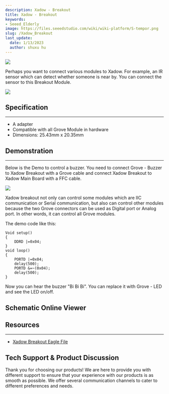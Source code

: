 ```yaml
---
description: Xadow - Breakout
title: Xadow - Breakout
keywords:
- Seeed_Elderly
image: https://files.seeedstudio.com/wiki/wiki-platform/S-tempor.png
slug: /Xadow_Breakout
last_update:
  date: 1/13/2023
  author: shuxu hu
---
```

![](https://files.seeedstudio.com/wiki/Xadow_Breakout/img/Xadow_Breakout_01.jpg)

Perhaps you want to connect various modules to Xadow. For example, an IR sensor which can detect whether someone is near by. You can connect the sensor to this Breakout Module.

[![](https://files.seeedstudio.com/wiki/Seeed-WiKi/docs/images/300px-Get_One_Now_Banner-ragular.png)](https://www.seeedstudio.com/Xadow-Breakout-p-1519.html)

## Specification
---
- A adapter
- Compatible with all Grove Module in hardware
- Dimensions: 25.43mm x 20.35mm

## Demonstration
---
Below is the Demo to control a buzzer. You need to connect Grove - Buzzer to Xadow Breakout with a Grove cable and connect Xadow Breakout to Xadow Main Board with a FFC cable.

![](https://files.seeedstudio.com/wiki/Xadow_Breakout/img/XadowBreakoutUsage.jpg)

Xadow breakout not only can control some modules which are IIC communication or Serial communication, but also can control other modules because the two Grove connectors can be used as Digital port or Analog port. In other words, it can control all Grove modules.

The demo code like this:
```
Void setup()
{
    DDRD |=0x04;
}
void loop()
{
    PORTD |=0x04;
    delay(500);
    PORTD &=~(0x04);
    delay(500);
}
```
Now you can hear the buzzer "Bi Bi Bi". You can replace it with Grove - LED and see the LED on/off.


## Schematic Online Viewer
<div className="altium-ecad-viewer" data-project-src="https://files.seeedstudio.com/wiki/Xadow_Breakout/res/Xadow%20-%20Breakout_eagle%20file.rar" style={{borderRadius: '0px 0px 4px 4px', height: 500, borderStyle: 'solid', borderWidth: 1, borderColor: 'rgb(241, 241, 241)', overflow: 'hidden', maxWidth: 1280, maxHeight: 700, boxSizing: 'border-box'}}>
</div>



## Resources
---
- [Xadow Breakout Eagle File](https://files.seeedstudio.com/wiki/Xadow_Breakout/res/Xadow%20-%20Breakout_eagle%20file.rar)

## Tech Support & Product Discussion

Thank you for choosing our products! We are here to provide you with different support to ensure that your experience with our products is as smooth as possible. We offer several communication channels to cater to different preferences and needs.

<div class="button_tech_support_container">
<a href="https://forum.seeedstudio.com/" class="button_forum"></a> 
<a href="https://www.seeedstudio.com/contacts" class="button_email"></a>
</div>

<div class="button_tech_support_container">
<a href="https://discord.gg/eWkprNDMU7" class="button_discord"></a> 
<a href="https://github.com/Seeed-Studio/wiki-documents/discussions/69" class="button_discussion"></a>
</div>
